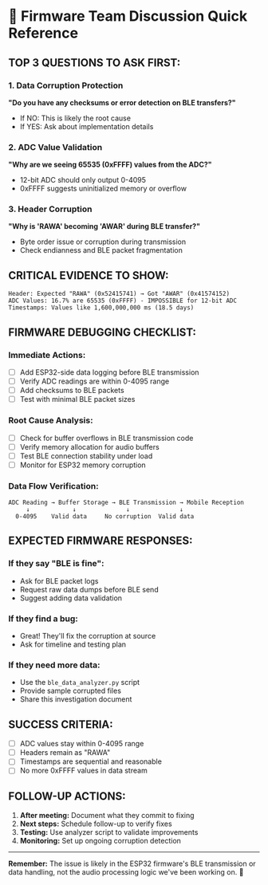 # 🎯 Firmware Team Discussion Quick Reference

## **TOP 3 QUESTIONS TO ASK FIRST:**

### **1. Data Corruption Protection**
**"Do you have any checksums or error detection on BLE transfers?"**
- If NO: This is likely the root cause
- If YES: Ask about implementation details

### **2. ADC Value Validation**
**"Why are we seeing 65535 (0xFFFF) values from the ADC?"**
- 12-bit ADC should only output 0-4095
- 0xFFFF suggests uninitialized memory or overflow

### **3. Header Corruption**
**"Why is 'RAWA' becoming 'AWAR' during BLE transfer?"**
- Byte order issue or corruption during transmission
- Check endianness and BLE packet fragmentation

## **CRITICAL EVIDENCE TO SHOW:**

```
Header: Expected "RAWA" (0x52415741) → Got "AWAR" (0x41574152)
ADC Values: 16.7% are 65535 (0xFFFF) - IMPOSSIBLE for 12-bit ADC
Timestamps: Values like 1,600,000,000 ms (18.5 days)
```

## **FIRMWARE DEBUGGING CHECKLIST:**

### **Immediate Actions:**
- [ ] Add ESP32-side data logging before BLE transmission
- [ ] Verify ADC readings are within 0-4095 range
- [ ] Add checksums to BLE packets
- [ ] Test with minimal BLE packet sizes

### **Root Cause Analysis:**
- [ ] Check for buffer overflows in BLE transmission code
- [ ] Verify memory allocation for audio buffers
- [ ] Test BLE connection stability under load
- [ ] Monitor for ESP32 memory corruption

### **Data Flow Verification:**
```
ADC Reading → Buffer Storage → BLE Transmission → Mobile Reception
     ↓            ↓              ↓              ↓
  0-4095    Valid data     No corruption  Valid data
```

## **EXPECTED FIRMWARE RESPONSES:**

### **If they say "BLE is fine":**
- Ask for BLE packet logs
- Request raw data dumps before BLE send
- Suggest adding data validation

### **If they find a bug:**
- Great! They'll fix the corruption at source
- Ask for timeline and testing plan

### **If they need more data:**
- Use the `ble_data_analyzer.py` script
- Provide sample corrupted files
- Share this investigation document

## **SUCCESS CRITERIA:**
- [ ] ADC values stay within 0-4095 range
- [ ] Headers remain as "RAWA"
- [ ] Timestamps are sequential and reasonable
- [ ] No more 0xFFFF values in data stream

## **FOLLOW-UP ACTIONS:**
1. **After meeting:** Document what they commit to fixing
2. **Next steps:** Schedule follow-up to verify fixes
3. **Testing:** Use analyzer script to validate improvements
4. **Monitoring:** Set up ongoing corruption detection

---
**Remember:** The issue is likely in the ESP32 firmware's BLE transmission or data handling, not the audio processing logic we've been working on. 🎯
